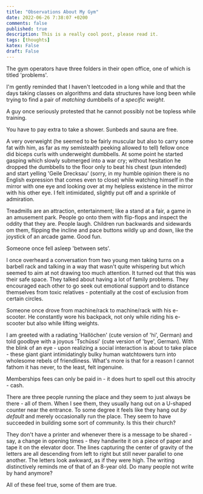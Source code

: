 ```yaml
---
title: "Observations About My Gym"
date: 2022-06-26 7:38:07 +0200
comments: false
published: true
description: This is a really cool post, please read it.
tags: [thoughts]
katex: False
draft: False
---
```


The gym operators have three folders in their open office, one of which is titled 'problems'.

I'm gently reminded that I haven't leetcoded in a long while and that the days taking classes on algorithms and data structures have long been while trying to find a pair of _matching_ dumbbells of a _specific weight_.

A guy once seriously protested that he cannot possibly not be topless while training.

You have to pay extra to take a shower. Sunbeds and sauna are free.

A very overweight (he seemed to be fairly muscular but also to carry some fat with him, as far as my semistealth peeking allowed to tell) fellow once did biceps curls with underweight dumbbells. At some point he started gasping which slowly submerged into a war cry; without hesitation he dropped the dumbbells to the floor only to beat his chest (pun intended) and start yelling 'Geile Drecksau' (sorry, in my humble opinion there is no English expression that comes even to close)  while watching himself in the mirror with one eye and looking over at my helpless existence in the mirror with his other eye. I felt intimidated, slightly put off and a sprinkle of admiration.

Treadmills are an attraction, entertainment; like a stand at a fair, a game in an amusement park. People go onto them with flip-flops and inspect the oddity that they are. People laugh. Children run backwards and sidewards om them, flipping the incline and pace buttons wildly up and down, like the joystick of an arcade game. Good fun.

Someone once fell asleep 'between sets'.

I once overheard a conversation from two young men taking turns on a barbell rack and talking in a way that wasn't quite whispering but which seemed to aim at not drawing too much attention. It turned out that this was their safe space. They talked about having a lot of family problems. They encouraged each other to go seek out emotional support and to distance themselves from toxic relatives - potentially at the cost of exclusion from certain circles.

Someone once drove from machine/rack to machine/rack with his e-scooter. He constantly wore his backpack, not only while riding his e-scooter but also while lifting weights.

I am greeted with a radiating 'Hallöchen' (cute version of 'hi', German) and told goodbye with a joyous 'Tschüssi' (cute version of 'bye', German). With the blink of an eye - upon realizing a social interaction is about to take place - these giant giant intimidatingly bulky human watchtowers turn into wholesome rebels of friendliness. What's more is that for a reason I cannot fathom it has never, to the least, felt ingenuine.

Memberships fees can only be paid in - it does hurt to spell out this atrocity - cash.

There are three people running the place and they seem to just always be there - all of them. When I see them, they usually hang out on a U-shaped counter near the entrance. To some degree it feels like they hang out _by default_ and merely occasionally run the place. They seem to have succeeded in building some sort of community. Is this their church?

They don't have a printer and whenever there is a message to be shared - say, a change in opening times -  they handwrite it on a piece of paper and tape it on the elevator door. The lines capturing the center of gravity of the letters are all descending from left to right but still never parallel to one another. The letters look awkward, as if they were high. The writing distinctively reminds me of that of an 8-year old. Do many people not write by hand anymore?


All of these feel true, some of them are true.
